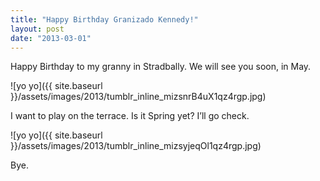 ```yaml
---
title: "Happy Birthday Granizado Kennedy!"
layout: post
date: "2013-03-01"
---
```


Happy Birthday to my granny in Stradbally. We will see you soon, in May.

![yo yo]({{ site.baseurl }}/assets/images/2013/tumblr_inline_mizsnrB4uX1qz4rgp.jpg)

I want to play on the terrace. Is it Spring yet? I’ll go check.

![yo yo]({{ site.baseurl }}/assets/images/2013/tumblr_inline_mizsyjeqOl1qz4rgp.jpg)

Bye.
